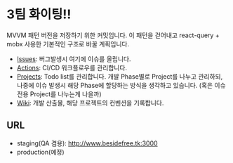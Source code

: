 # 3팀 화이팅!!

MVVM 패턴 버전을 저장하기 위한 커밋입니다. 이 패턴을 걷어내고 react-query + mobx 사용한 기본적인 구조로 바꿀 계획입니다.

- [Issues](https://github.com/bsideproject/team3-client/issues): 버그발생시 여기에 이슈를 올립니다.
- [Actions](https://github.com/bsideproject/team3-client/actions): CI/CD 워크플로우를 관리합니다.
- [Projects](https://github.com/bsideproject/team3-client/projects?type=classic): Todo list를 관리합니다. 개발 Phase별로 Project를 나누고 관리하되, 나중에 이슈 발생시 해당 Phase에 할당하는 방식을 생각하고 있습니다. (혹은 이슈 전용 Project를 나누는게 나을까)
- [Wiki](https://github.com/bsideproject/team3-client/wiki): 개발 산출물, 해당 프로젝트의 컨벤션을 기록합니다.

## URL

- staging(QA 겸용): http://www.besidefree.tk:3000
- production(예정)
